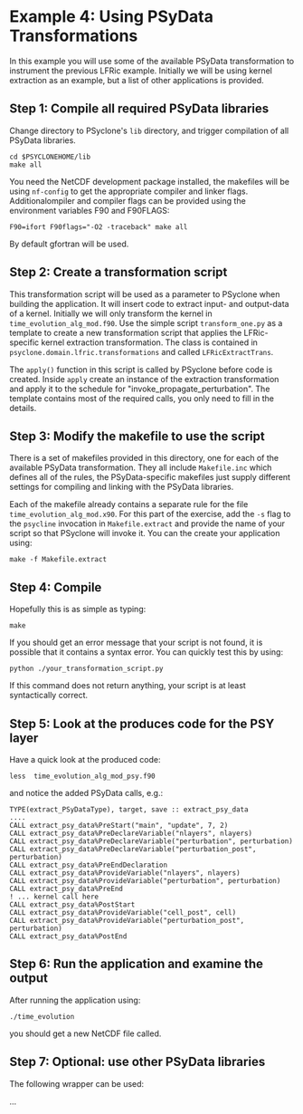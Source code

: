 # Example 4: Using PSyData Transformations

In this example you will use some of the available PSyData
transformation to instrument the previous LFRic example.
Initially we will be using kernel extraction as an example,
but a list of other applications is provided.


## Step 1: Compile all required PSyData libraries
Change directory to PSyclone's ``lib`` directory, and trigger
compilation of all PSyData libraries.

    cd $PSYCLONEHOME/lib
    make all

You need the NetCDF development package installed, the makefiles
will be using ``nf-config`` to get the appropriate compiler and
linker flags. Additionalompiler and compiler flags can be provided
using the environment variables F90 and F90FLAGS:

    F90=ifort F90flags="-O2 -traceback" make all

By default gfortran will be used.


## Step 2: Create a transformation script
This transformation script will be used as a parameter
to PSyclone when building the application. It will insert
code to extract input- and output-data of a kernel. Initially
we will only transform the kernel in ``time_evolution_alg_mod.f90``.
Use the simple script ``transform_one.py`` as a template
to create a new transformation script that applies the
LFRic-specific kernel extraction transformation. The class
is contained in ``psyclone.domain.lfric.transformations``
and called ``LFRicExtractTrans``.

The ``apply()`` function in this script is called by PSyclone before
code is created. Inside ``apply`` create an instance of the
extraction transformation and apply it to the schedule for 
"invoke_propagate_perturbation". The template contains
most of the required calls, you only need to fill in the details.

## Step 3: Modify the makefile to use the script

There is a set of makefiles provided in this directory, one for
each of the available PSyData transformation. They all include
``Makefile.inc`` which defines all of the rules, the PSyData-specific
makefiles just supply different settings for compiling and linking
with the PSyData libraries.

Each of the makefile already contains a separate rule for the file
``time_evolution_alg_mod.x90``. For this part of the exercise,
add the ``-s`` flag to the ``psycline`` invocation in
``Makefile.extract`` and provide the name of your script so
that PSyclone will invoke it. You can the create your application
using:

    make -f Makefile.extract



## Step 4: Compile

Hopefully this is as simple as typing:

    make

If you should get an error message that your script is not found,
it is possible that it contains a syntax error. You can quickly
test this by using:

    python ./your_transformation_script.py

If this command does not return anything, your script is at least
syntactically correct. 

## Step 5: Look at the produces code for the PSY layer
Have a quick look at the produced code:

    less  time_evolution_alg_mod_psy.f90

and notice the added PSyData calls, e.g.:

    TYPE(extract_PSyDataType), target, save :: extract_psy_data
    ....
    CALL extract_psy_data%PreStart("main", "update", 7, 2)
    CALL extract_psy_data%PreDeclareVariable("nlayers", nlayers)
    CALL extract_psy_data%PreDeclareVariable("perturbation", perturbation)
    CALL extract_psy_data%PreDeclareVariable("perturbation_post", perturbation)
    CALL extract_psy_data%PreEndDeclaration
    CALL extract_psy_data%ProvideVariable("nlayers", nlayers)
    CALL extract_psy_data%ProvideVariable("perturbation", perturbation)
    CALL extract_psy_data%PreEnd
    ! ... kernel call here
    CALL extract_psy_data%PostStart
    CALL extract_psy_data%ProvideVariable("cell_post", cell)
    CALL extract_psy_data%ProvideVariable("perturbation_post", perturbation)
    CALL extract_psy_data%PostEnd

## Step 6: Run the application and examine the output
After running the application using:

    ./time_evolution

you should get a new NetCDF file called.

## Step 7: Optional: use other PSyData libraries
The following wrapper can be used:

...

